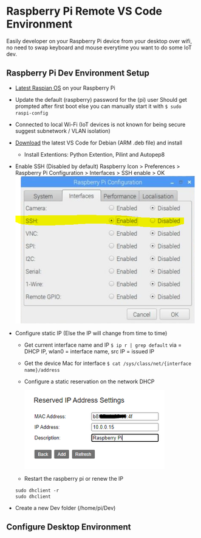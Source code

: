 # Raspberry Pi Remote VS Code Environment #
Easily developer on your Raspberry Pi device from your desktop over wifi, no need to swap keyboard and mouse everytime you want to do some IoT dev.



## Raspberry Pi Dev Environment Setup ##
+ [Latest Raspian OS](https://www.raspberrypi.org/documentation/installation/installing-images) on your Raspberry Pi
+ Update the default (raspberry) password for the (pi) user 
  Should get prompted after first boot else you can manually start it with `$ sudo raspi-config`

+ Connected to local Wi-Fi (IoT devices is not known for being secure suggest subnetwork / VLAN isolation)
+ [Download](https://code.visualstudio.com/#alt-downloads) the latest VS Code for Debian (ARM .deb file) and install
    + Install Extentions: Python Extention, Pilint and Autopep8
+ Enable SSH (Disabled by default)
  Raspberry Icon > Preferences > Raspberry Pi Configuration > Interfaces > SSH enable > OK
  ![](https://raw.githubusercontent.com/mariusvrstr/hydriot/main/Raspberry%20Pi/_resources/EnableSSH.png)
+ Configure static IP (Else the IP will change from time to time)
    + Get current interface name and IP `$ ip r | grep default`
      via = DHCP IP, wlan0 = interface name, src IP = issued IP
    + Get the device Mac for interface  `$ cat /sys/class/net/{interface name}/address`
    + Configure a static reservation on the network DHCP
    
      ![](https://raw.githubusercontent.com/mariusvrstr/hydriot/main/Raspberry%20Pi/_resources/ReserveDHCP.png)
    + Restart the raspberry pi or renew the IP
    
    ```console
   	sudo dhclient -r
    sudo dhclient
    ```
+ Create a new Dev folder (/home/pi/Dev)

## Configure Desktop Environment ##

